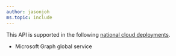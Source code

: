```yaml
---
author: jasonjoh
ms.topic: include
---
```


<!-- markdownlint-disable MD041-->

This API is supported in the following [national cloud deployments](../../concepts/deployments.md).

- Microsoft Graph global service
